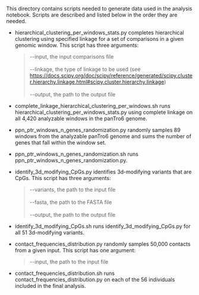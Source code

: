 This directory contains scripts needed to generate data used in the analysis notebook. Scripts are described and listed below in the order they are needed.

- hierarchical_clustering_per_windows_stats.py completes hierarchical clustering using specified linkage for a set of comparisons in a given genomic window. This script has three arguments:<br>
	>--input, the input comparisons file<br><br>
	--linkage, the type of linkage to be used (see https://docs.scipy.org/doc/scipy/reference/generated/scipy.cluster.hierarchy.linkage.html#scipy.cluster.hierarchy.linkage)<br><br>
	--output, the path to the output file

- complete_linkage_hierarchical_clustering_per_windows.sh runs hierarchical_clustering_per_windows_stats.py using complete linkage on all 4,420 analyzable windows in the panTro6 genome.

- ppn_ptr_windows_n_genes_randomization.py randomly samples 89 windows from the analyzable panTro6 genome and sums the number of genes that fall within the window set.

- ppn_ptr_windows_n_genes_randomization.sh runs ppn_ptr_windows_n_genes_randomization.py.

- identify_3d_modifying_CpGs.py identifies 3d-modifying variants that are CpGs. This script has three arguments:<br>
	>--variants, the path to the input file<br><br>
	--fasta, the path to the FASTA file<br><br>
	--output, the path to the output file

- identify_3d_modifying_CpGs.sh runs identify_3d_modifying_CpGs.py for all 51 3d-modifying variants.

- contact_frequencies_distribution.py randomly samples 50,000 contacts from a given input.  This script has one argument:<br>
	>--input, the path to the input file

- contact_frequencies_distribution.sh runs contact_frequencies_distribution.py on each of the 56 individuals included in the final analysis.